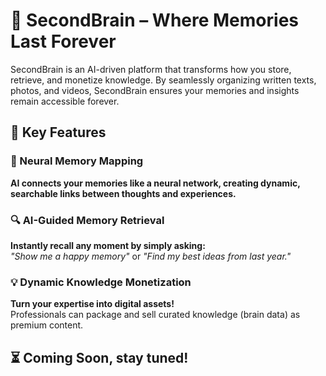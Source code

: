 # 🧠 SecondBrain – Where Memories Last Forever  

SecondBrain is an AI-driven platform that transforms how you store, retrieve, and monetize knowledge. By seamlessly organizing written texts, photos, and videos, SecondBrain ensures your memories and insights remain accessible forever.  

## 🚀 Key Features  

### 🔗 Neural Memory Mapping  
**AI connects your memories like a neural network, creating dynamic, searchable links between thoughts and experiences.**  

### 🔍 AI-Guided Memory Retrieval  
**Instantly recall any moment by simply asking:**  
*"Show me a happy memory"* or *"Find my best ideas from last year."*  

### 💡 Dynamic Knowledge Monetization  
**Turn your expertise into digital assets!**  
Professionals can package and sell curated knowledge (brain data) as premium content.  

## ⏳ Coming Soon, stay tuned!  

